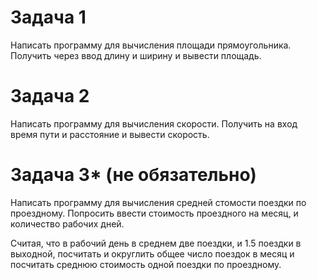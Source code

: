 # Задача 1

Написать программу для вычисления площади прямоугольника. Получить через ввод длину и ширину и вывести площадь.

# Задача 2

Написать программу для вычисления скорости. Получить на вход время пути и расстояние и вывести скорость.

# Задача 3* (не обязательно)

Написать программу для вычисления средней стомости поездки по проездному. Попросить ввести стоимость проездного на месяц, и количество рабочих дней.

Считая, что в рабочий день в среднем две поездки, и 1.5 поездки в выходной, посчитать и округлить общее число поездок в месяц и посчитать среднюю стоимость одной поездки по проездному.
